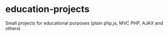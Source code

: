 # education-projects
Small projects for educational purposes (plain php,js, MVC PHP, AJAX and others)
